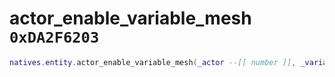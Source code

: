 # actor_enable_variable_mesh `0xDA2F6203`

```lua
natives.entity.actor_enable_variable_mesh(_actor --[[ number ]], _variableMesh --[[ number ]], _enable --[[ boolean ]])
```